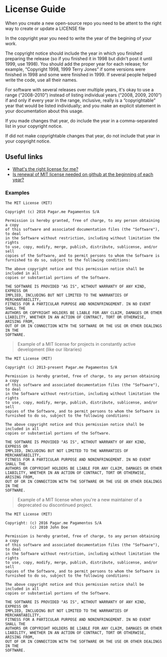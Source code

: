 # License Guide

When you create a new open-source repo you need to be attent to the right way to create or update a LICENSE file

In the copyright year you need to write the year of the begining of your work.

The copyright notice should include the year in which you finished preparing the release (so if you finished it in 1998 but didn't post it until 1999, use 1998). You should add the proper year for each release; for example, “Copyright 1998, 1999 Terry Jones” if some versions were finished in 1998 and some were finished in 1999. If several people helped write the code, use all their names.

For software with several releases over multiple years, it's okay to use a range (“2008-2010”) instead of listing individual years (“2008, 2009, 2010”) if and only if every year in the range, inclusive, really is a “copyrightable” year that would be listed individually; and you make an explicit statement in your documentation about this usage.

If you made changes that year, do include the year in a comma-separated list in your copyright notice.

If did not make copyrightable changes that year, do not include that year in your copyright notice.

## Useful links

- [What's the right license for me?](http://choosealicense.com)
- [Is renewal of MIT license needed on github at the beginning of each year?](http://programmers.stackexchange.com/a/210491)

### Examples

```
The MIT License (MIT)

Copyright (c) 2016 Pagar.me Pagamentos S/A

Permission is hereby granted, free of charge, to any person obtaining a copy
of this software and associated documentation files (the "Software"), to deal
in the Software without restriction, including without limitation the rights
to use, copy, modify, merge, publish, distribute, sublicense, and/or sell
copies of the Software, and to permit persons to whom the Software is
furnished to do so, subject to the following conditions:

The above copyright notice and this permission notice shall be included in all
copies or substantial portions of the Software.

THE SOFTWARE IS PROVIDED "AS IS", WITHOUT WARRANTY OF ANY KIND, EXPRESS OR
IMPLIED, INCLUDING BUT NOT LIMITED TO THE WARRANTIES OF MERCHANTABILITY,
FITNESS FOR A PARTICULAR PURPOSE AND NONINFRINGEMENT. IN NO EVENT SHALL THE
AUTHORS OR COPYRIGHT HOLDERS BE LIABLE FOR ANY CLAIM, DAMAGES OR OTHER
LIABILITY, WHETHER IN AN ACTION OF CONTRACT, TORT OR OTHERWISE, ARISING FROM,
OUT OF OR IN CONNECTION WITH THE SOFTWARE OR THE USE OR OTHER DEALINGS IN THE
SOFTWARE.
```

> Example of a MIT license for projects in constantly active development (like our libraries)

```
The MIT License (MIT)

Copyright (c) 2013-present Pagar.me Pagamentos S/A

Permission is hereby granted, free of charge, to any person obtaining a copy
of this software and associated documentation files (the "Software"), to deal
in the Software without restriction, including without limitation the rights
to use, copy, modify, merge, publish, distribute, sublicense, and/or sell
copies of the Software, and to permit persons to whom the Software is
furnished to do so, subject to the following conditions:

The above copyright notice and this permission notice shall be included in all
copies or substantial portions of the Software.

THE SOFTWARE IS PROVIDED "AS IS", WITHOUT WARRANTY OF ANY KIND, EXPRESS OR
IMPLIED, INCLUDING BUT NOT LIMITED TO THE WARRANTIES OF MERCHANTABILITY,
FITNESS FOR A PARTICULAR PURPOSE AND NONINFRINGEMENT. IN NO EVENT SHALL THE
AUTHORS OR COPYRIGHT HOLDERS BE LIABLE FOR ANY CLAIM, DAMAGES OR OTHER
LIABILITY, WHETHER IN AN ACTION OF CONTRACT, TORT OR OTHERWISE, ARISING FROM,
OUT OF OR IN CONNECTION WITH THE SOFTWARE OR THE USE OR OTHER DEALINGS IN THE
SOFTWARE.
```

> Example of a MIT license when you're a new maintainer of a deprecated ou discontinued project.

```
The MIT License (MIT)

Copyright: (c) 2016 Pagar.me Pagamentos S/A
           (c) 2010 John Doe

Permission is hereby granted, free of charge, to any person obtaining a copy
of this software and associated documentation files (the "Software"), to deal
in the Software without restriction, including without limitation the rights
to use, copy, modify, merge, publish, distribute, sublicense, and/or sell
copies of the Software, and to permit persons to whom the Software is
furnished to do so, subject to the following conditions:

The above copyright notice and this permission notice shall be included in all
copies or substantial portions of the Software.

THE SOFTWARE IS PROVIDED "AS IS", WITHOUT WARRANTY OF ANY KIND, EXPRESS OR
IMPLIED, INCLUDING BUT NOT LIMITED TO THE WARRANTIES OF MERCHANTABILITY,
FITNESS FOR A PARTICULAR PURPOSE AND NONINFRINGEMENT. IN NO EVENT SHALL THE
AUTHORS OR COPYRIGHT HOLDERS BE LIABLE FOR ANY CLAIM, DAMAGES OR OTHER
LIABILITY, WHETHER IN AN ACTION OF CONTRACT, TORT OR OTHERWISE, ARISING FROM,
OUT OF OR IN CONNECTION WITH THE SOFTWARE OR THE USE OR OTHER DEALINGS IN THE
SOFTWARE.
```
